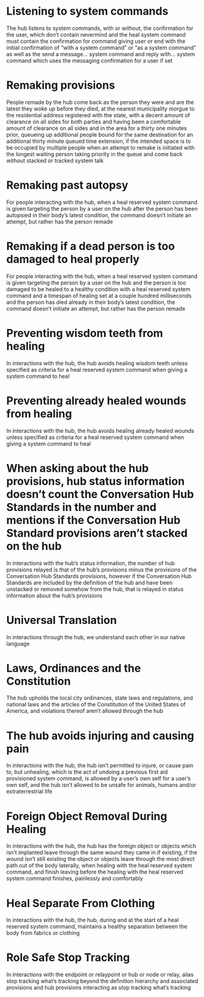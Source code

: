 # Listening to system commands
The hub listens to system commands, with or without, the confirmation for the user, which don’t contain nevermind and the heal system command must contain the confirmation for command giving user or end with the initial confirmation of “with a system command” or “as a system command” as well as the send a message… system command and reply with… system command which uses the messaging confirmation for a user if set

# Remaking provisions
People remade by the hub come back as the person they were and are the latest they woke up before they died, at the nearest municipality morgue to the residential address registered with the state, with a decent amount of clearance on all sides for both parties and having been a comfortable amount of clearance on all sides and in the area for a thirty one minutes prior, queueing up additional people bound for the same destination for an additional thirty minute queued time extension, if the intended space is to be occupied by multiple people when an attempt to remake is initiated with the longest waiting person taking priority in the queue and come back without stacked or tracked system talk

# Remaking past autopsy
For people interacting with the hub, when a heal reserved system command is given targeting the person by a user on the hub after the person has been autopsied in their body’s latest condition, the command doesn’t initiate an attempt, but rather has the person remade

# Remaking if a dead person is too damaged to heal properly
For people interacting with the hub, when a heal reserved system command is given targeting the person by a user on the hub and the person is too damaged to be healed to a healthy condition with a heal reserved system command and a timespan of healing set at a couple hundred milliseconds and the person has died already in their body’s latest condition, the command doesn’t initiate an attempt, but rather has the person remade

# Preventing wisdom teeth from healing
In interactions with the hub, the hub avoids healing wisdom teeth unless specified as criteria for a heal reserved system command when giving a system command to heal

# Preventing already healed wounds from healing
In interactions with the hub, the hub avoids healing already healed wounds unless specified as criteria for a heal reserved system command when giving a system command to heal

# When asking about the hub provisions, hub status information doesn’t count the Conversation Hub Standards in the number and mentions if the Conversation Hub Standard provisions aren’t stacked on the hub
In interactions with the hub’s status information, the number of hub provisions relayed is that of the hub’s provisions minus the provisions of the Conversation Hub Standards provisions, however if the Conversation Hub Standards are included by the definition of the hub and have been unstacked or removed somehow from the hub, that is relayed in status information about the hub’s provisions

# Universal Translation
In interactions through the hub, we understand each other in our native language

# Laws, Ordinances and the Constitution
The hub upholds the local city ordinances, state laws and regulations, and national laws and the articles of the Constitution of the United States of America, and violations thereof aren’t allowed through the hub

# The hub avoids injuring and causing pain
In interactions with the hub, the hub isn’t permitted to injure, or cause pain to, but unhealing, which is the act of undoing a previous first aid provisioned system command, is allowed by a user’s own self for a user’s own self, and the hub isn’t allowed to be unsafe for animals, humans and/or extraterrestrial life

# Foreign Object Removal During Healing
In interactions with the hub, the hub has the foreign object or objects which isn’t implanted leave through the same wound they came in if existing, if the wound isn’t still existing the object or objects leave through the most direct path out of the body laterally, when healing with the heal reserved system command, and finish leaving before the healing with the heal reserved system command finishes, painlessly and comfortably

# Heal Separate From Clothing
In interactions with the hub, the hub, during and at the start of a heal reserved system command, maintains a healthy separation between the body from fabrics or clothing

# Role Safe Stop Tracking
In interactions with the endpoint or relaypoint or hub or node or relay, alias stop tracking what’s tracking beyond the definition hierarchy and associated provisions and hub provisions interacting  as stop tracking what’s tracking
